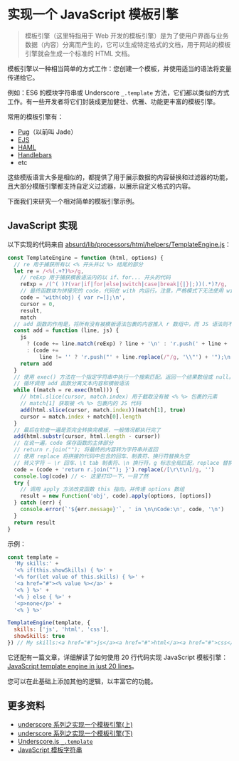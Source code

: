 # 实现一个 JavaScript 模板引擎

> 模板引擎（这里特指用于 Web 开发的模板引擎）是为了使用户界面与业务数据（内容）分离而产生的，它可以生成特定格式的文档，用于网站的模板引擎就会生成一个标准的 HTML 文档。

模板引擎以一种相当简单的方式工作：您创建一个模板，并使用适当的语法将变量传递给它。

例如：ES6 的模块字符串或 Underscore `_.template` 方法，它们都以类似的方式工作。有一些开发者将它们封装成更加健壮、优雅、功能更丰富的模板引擎。

常用的模板引擎有：

- [Pug](https://pugjs.org/)（以前叫 Jade）
- [EJS](https://github.com/mde/ejs)
- [HAML](http://haml.info/docs.html)
- [Handlebars](https://github.com/handlebars-lang/handlebars.js)
- etc

这些模版语言大多是相似的，都提供了用于展示数据的内容替换和过滤器的功能，且大部分模版引擎都支持自定义过滤器，以展示自定义格式的内容。

下面我们来研究一个相对简单的模板引擎示例。

## JavaScript 实现

以下实现的代码来自 [absurd/lib/processors/html/helpers/TemplateEngine.js](https://github.com/krasimir/absurd/blob/master/lib/processors/html/helpers/TemplateEngine.js)：

```js
const TemplateEngine = function (html, options) {
  // re 用于捕获所有以 <% 开头并以 %> 结尾的部分
  let re = /<%(.+?)%>/g,
    // reExp 用于捕获模板语法内的以 if、for... 开头的代码
    reExp = /(^( )?(var|if|for|else|switch|case|break|{|}|;))(.*)?/g,
    // 最终函数体为拼接完的 code，代码在 with 内运行。注意，严格模式下无法使用 with
    code = 'with(obj) { var r=[];\n',
    cursor = 0,
    result,
    match
  // add 函数的作用是，将所有没有被模板语法包裹的内容推入 r 数组中，而 JS 语法则不需要。
  const add = function (line, js) {
    js
      ? (code += line.match(reExp) ? line + '\n' : 'r.push(' + line + ');\n')
      : (code +=
          line != '' ? 'r.push("' + line.replace(/"/g, '\\"') + '");\n' : '')
    return add
  }
  // 使用 exec() 方法在一个指定字符串中执行一个搜索匹配。返回一个结果数组或 null。
  // 循环调用 add 函数分离文本内容和模板语法
  while ((match = re.exec(html))) {
    // html.slice(cursor, match.index) 用于截取没有被 <% %> 包裹的元素
    // match[1] 获取被 <% %> 包裹内的 JS 代码
    add(html.slice(cursor, match.index))(match[1], true)
    cursor = match.index + match[0].length
  }
  // 最后在检查一遍是否完全转换完模板，一般情况都执行完了
  add(html.substr(cursor, html.length - cursor))
  // 在说一遍，code 保存函数的主体部分
  // return r.join(""); 将最终的内容转为字符串并返回
  // 使用 replace 将拼接的代码中包含的回车、制表符、换行符替换为空
  // 转义字符 — \r 回车、\t tab 制表符、\n 换行符，g 标志全局匹配，replace 替换匹配的元素
  code = (code + 'return r.join(""); }').replace(/[\r\t\n]/g, '')
  console.log(code) // <- 这里打印一下，一目了然
  try {
    // 调用 apply 方法改变函数 this 指向，并传递 options 数组
    result = new Function('obj', code).apply(options, [options])
  } catch (err) {
    console.error(`'${err.message}'`, ' in \n\nCode:\n', code, '\n')
  }
  return result
}
```

示例：

```js
const template =
  'My skills:' +
  '<% if(this.showSkills) { %>' +
  '<% for(let value of this.skills) { %>' +
  '<a href="#"><% value %></a>' +
  '<% } %>' +
  '<% } else { %>' +
  '<p>none</p>' +
  '<% } %>'

TemplateEngine(template, {
  skills: ['js', 'html', 'css'],
  showSkills: true
}) // My skills:<a href="#">js</a><a href="#">html</a><a href="#">css</a>
```

它还配有一篇文章，详细解读了如何使用 20 行代码实现 JavaScript 模板引擎：[JavaScript template engine in just 20 lines](https://krasimirtsonev.com/blog/article/JavaScript-template-engine-in-just-20-line)。

您可以在此基础上添加其他的逻辑，以丰富它的功能。

## 更多资料

- [underscore 系列之实现一个模板引擎(上)](https://github.com/mqyqingfeng/Blog/issues/63)
- [underscore 系列之实现一个模板引擎(下)](https://github.com/mqyqingfeng/Blog/issues/70)
- [Underscore.js `_.template`](http://underscorejs.org/#template)
- [JavaScript 模板字符串](https://developer.mozilla.org/zh-CN/docs/Web/JavaScript/Reference/Template_literals)
